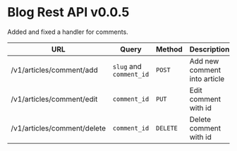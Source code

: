 # Blog Rest API v0.0.5

Added and fixed a handler for comments.

| URL                         | Query                   | Method   | Description                  |
|-----------------------------|-------------------------|----------|------------------------------|
| /v1/articles/comment/add    | `slug` and `comment_id` | `POST`   | Add new comment into article |
| /v1/articles/comment/edit   | `comment_id`            | `PUT`    | Edit comment with id         |
| /v1/articles/comment/delete | `comment_id`            | `DELETE` | Delete comment with id       |